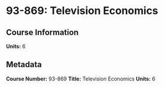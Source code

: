 # 93-869: Television Economics

## Course Information

**Units:** 6

## Metadata

**Course Number:** 93-869
**Title:** Television Economics
**Units:** 6
